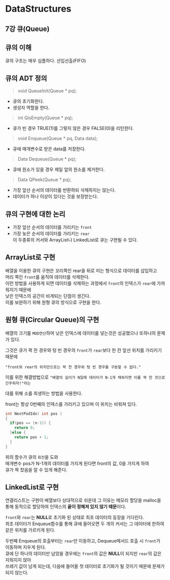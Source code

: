 DataStructures  
==============  

7강 큐(Queue)  
-------------
## 큐의 이해  
큐의 구조는 매우 심플하다. 선입선출(FIFO)  

## 큐의 ADT 정의 
> void QueueInit(Queue * pq);  
- 큐의 초기화한다.  
- 생성자 역할을 한다.  
  
> int QisEmpty(Queue * pq);  
- 큐가 빈 경우 TRUE(1)를 그렇지 않은 경우 FALSE(0)을 리턴한다.  
  
> void Enqueue(Queue * pq, Data data);  
- 큐에 매개변수로 받은 data를 저장한다.  
  
> Data Dequeue(Queue * pq);  
- 큐에 원소가 있을 경우 제일 앞의 원소를 제거한다.  

> Data QPeek(Queue * pq);  
- 가장 앞선 순서의 데이터를 반환하되 삭제하지는 않는다.  
- 데이터가 하나 이상이 있다는 것을 보장받는다.  
  
## 큐의 구현에 대한 논리  
- 가장 앞선 순서의 데이터를 가리키는 `front`  
- 가장 늦은 순서의 데이터를 가리키는 `rear`  
이 두종류의 커서와 ArrayList나 LinkedList로 큐는 구현될 수 있다.  
  
## ArrayList로 구현  
배열을 이용한 큐의 구현은 꼬리쪽인 rear을 뒤로 미는 형식으로 데이터를 삽입하고  
머리 쪽인 `front`를 움직여 데이터를 삭제한다.  
이런 방법을 사용하게 되면 데이터를 삭제하는 과정에서 `front`의 인덱스가 `rear`에 가까워지기 때문에  
낮은 인덱스의 공간이 비게되는 단점이 생긴다.  
이를 보완하기 위해 원형 큐의 방식으로 구현을 한다.  

## 원형 큐(Circular Queue)의 구현  
배열의 크기를 `MOD연산`하여 낮은 인덱스에 데이터를 넣는것은 성공했으나 또하나의 문제가 있다.  
  
그것은 큐가 꽉 찬 경우와 텅 빈 경우의 `front`가 `rear`보다 한 칸 앞선 위치를 가리키기 때문에  
  
`"front와 rear의 위치만으로는 꽉 찬 경우와 텅 빈 경우를 구분할 수 없다."`  
  
이를 위한 해결방법으로
`"배열의 길이가 N일때 데이터가 N-1개 채워지면 이를 꽉 찬 것으로 간주하자!"라는`  
  
대를 위해 소를 희생하는 방법을 사용한다.  

front는 항상 0번째의 인덱스를 가리키고 있으며 이 위치는 비워져 있다. 

```c  
int NextPodIdx( int pos )  
{  
  if(pos == (n-1)) {  
    return 0;  
  }else {  
    return pos + 1;  
  }  
}  
```  
위의 함수가 큐의 `회전`을 도와  
매개변수 pos가 N-1개의 데이터를 가지게 된다면 front의 값, 0을 가지게 하여  
큐가 꽉 찼음을 알 수 있게 해준다.  

## LinkedList로 구현  
연결리스트는 구현이 배열보다 상대적으로 쉬운데 그 이유는 메모리 할당을 malloc을 통해 동적으로
할당하여 인덱스의 **끝이 정해져 있지 않기 때문**이다.  

`front`와 `rear`는 **NULL**로 초기화 된 상태로 최초 데이터의 등장을 기다린다.  
최초 데이터가 Enqueue함수를 통해 큐에 들어오면 두 개의 커서는 그 데이터에 한하여 
같은 위치를 가르키게 된다.  

두번째 Enqueue의 호출부터는 `rear`만 이동하고, Dequeue메서드 호출 시 `front`가 이동하며 지우게 된다.  
큐에 단 하나의 데이터만 남았을 경우에는 `front`의 값은 **NULL**이 되지만 `rear`의 값은 지워지지 않아  
쓰레기 값이 남게 되는데, 다음에 들어올 첫 데이터로 초기화가 될 것이기 때문에 문제가 되지 않는다.  

